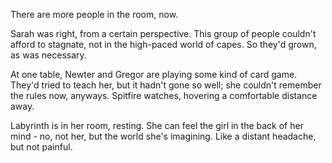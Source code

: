There are more people in the room, now. 

Sarah was right, from a certain perspective. This group of people couldn't afford to stagnate, not in the high-paced world of capes. So they'd grown, as was necessary.

At one table, Newter and Gregor are playing some kind of card game. They'd tried to teach her, but it hadn't gone so well; she couldn't remember the rules now, anyways. Spitfire watches, hovering a comfortable distance away.

Labyrinth is in her room, resting. She can feel the girl in the back of her mind - no, not her, but the world she's imagining. Like a distant headache, but not painful.
